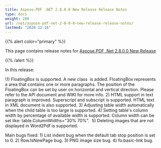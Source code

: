```yaml
---
title: Aspose.PDF .NET 2.8.0.0 New Release Release Notes
type: docs
weight: 280
url: /net/aspose-pdf-net-2-8-0-0-new-release-release-notes/
lastmod: "2020-12-16"
---
```


{{% alert color="primary" %}} 

This page contains release notes for [Aspose.PDF .Net 2.8.0.0 New Release](http://www.aspose.com/downloads/pdf/net/new-releases/aspose.pdf-.net-2.8.0.0-new-release/)

{{% /alert %}} 

In this release:

\1) FloatingBox is supported. A new class  is added. FloatingBox represents a area that contains one or more paragraphs. The position of the FloatingBox can be set by user on horizontal and vertical direction. Please refer to the API document and WIKI for more info. 2) HTML support in text paragraph is improved. Superscript and subscript is supported. HTML text in XML document is also supported. 3) Adjusting table width automatically when the child table is too large is supported. 4) Setting table's column width by percentage of available width is supported. Column width can be set like: table.ColumnWidths="30% 70%".  5) Deleting images that are not displayed in Word2Pdf is supported.

Main bugs fixed: 1) List indent bug when the default tab stop position is set to 0. 2) Row.IsNewPage bug. 3) PNG image size bug. 4) fo:basic-link bug.


